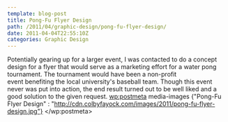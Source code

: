 ```yaml
---
template: blog-post
title: Pong-Fu Flyer Design
path: /2011/04/graphic-design/pong-fu-flyer-design/
date: 2011-04-04T22:55:10Z
categories: Graphic Design
---
```

Potentially gearing up for a larger event, I was contacted to do a concept design for a flyer that would serve as a marketing effort for a water pong tournament. The tournament would have been a non-profit event benefiting the local university's baseball team. Though this event never was put into action, the end result turned out to be well liked and a good solution to the given request.
        <wp:postmeta>
            media-images
            {"Pong-Fu Flyer Design" : "http://cdn.colbyfayock.com/images/2011/pong-fu-flyer-design.jpg"}
        </wp:postmeta>
    </item>